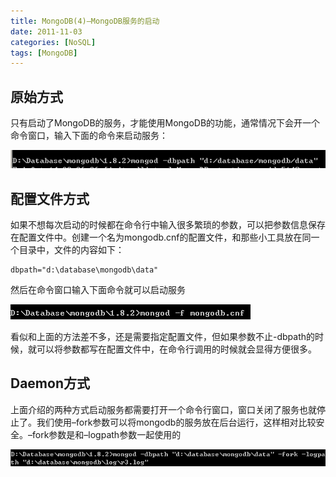 ```yaml
---
title: MongoDB(4)–MongoDB服务的启动
date: 2011-11-03
categories: [NoSQL]
tags: [MongoDB]
---
```


## 原始方式

只有启动了MongoDB的服务，才能使用MongoDB的功能，通常情况下会开一个命令窗口，输入下面的命令来启动服务：

![2011-10-14_222912](media/2011-10-14_222912.png)


## 配置文件方式

如果不想每次启动的时候都在命令行中输入很多繁琐的参数，可以把参数信息保存在配置文件中。创建一个名为mongodb.cnf的配置文件，和那些小工具放在同一个目录中，文件的内容如下：

```
dbpath="d:\database\mongodb\data"
```

然后在命令窗口输入下面命令就可以启动服务

![2011-10-14_225624](media/2011-10-14_225624.png)


看似和上面的方法差不多，还是需要指定配置文件，但如果参数不止-dbpath的时候，就可以将参数都写在配置文件中，在命令行调用的时候就会显得方便很多。

## Daemon方式

上面介绍的两种方式启动服务都需要打开一个命令行窗口，窗口关闭了服务也就停止了。我们使用–fork参数可以将mongodb的服务放在后台运行，这样相对比较安全。–fork参数是和–logpath参数一起使用的

![2011-10-14_235943](media/2011-10-14_235943.png)




